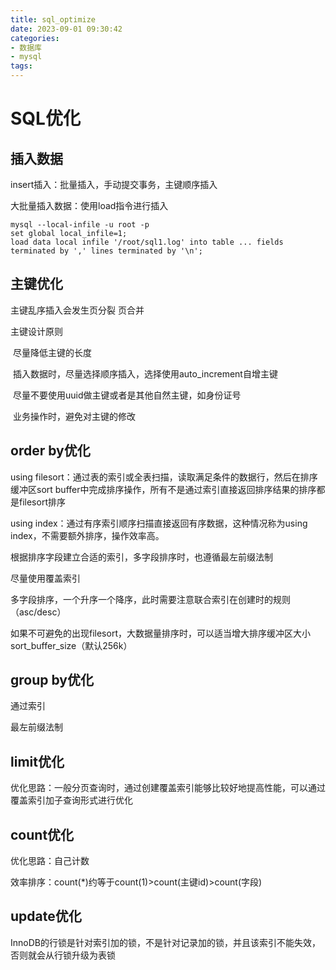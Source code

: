```yaml
---
title: sql_optimize
date: 2023-09-01 09:30:42
categories:
- 数据库
- mysql
tags:
---
```


# SQL优化

## 插入数据

insert插入：批量插入，手动提交事务，主键顺序插入

大批量插入数据：使用load指令进行插入

```mysql
mysql --local-infile -u root -p
set global local_infile=1;
load data local infile '/root/sql1.log' into table ... fields terminated by ',' lines terminated by '\n';
```

## 主键优化

主键乱序插入会发生页分裂 页合并

主键设计原则

​	尽量降低主键的长度

​	插入数据时，尽量选择顺序插入，选择使用auto_increment自增主键

​	尽量不要使用uuid做主键或者是其他自然主键，如身份证号

​	业务操作时，避免对主键的修改

## order by优化

using filesort：通过表的索引或全表扫描，读取满足条件的数据行，然后在排序缓冲区sort buffer中完成排序操作，所有不是通过索引直接返回排序结果的排序都是filesort排序

using index：通过有序索引顺序扫描直接返回有序数据，这种情况称为using index，不需要额外排序，操作效率高。

根据排序字段建立合适的索引，多字段排序时，也遵循最左前缀法制

尽量使用覆盖索引

多字段排序，一个升序一个降序，此时需要注意联合索引在创建时的规则（asc/desc）

如果不可避免的出现filesort，大数据量排序时，可以适当增大排序缓冲区大小sort_buffer_size（默认256k）

## group by优化

通过索引

最左前缀法制

## limit优化

优化思路：一般分页查询时，通过创建覆盖索引能够比较好地提高性能，可以通过覆盖索引加子查询形式进行优化

## count优化

优化思路：自己计数

效率排序：count(*)约等于count(1)>count(主键id)>count(字段)

## update优化

InnoDB的行锁是针对索引加的锁，不是针对记录加的锁，并且该索引不能失效，否则就会从行锁升级为表锁